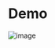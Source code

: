 # Demo
![image](https://user-images.githubusercontent.com/58881125/139033040-e5a7eb14-14c3-4b56-9138-b0ede0742727.png)